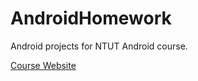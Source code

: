 # AndroidHomework

Android projects for NTUT Android course.

[Course Website](https://myweb.ntut.edu.tw/~cliu/courses/ad/ad.htm?fbclid=IwAR28A5H0a6SCZyeW1NffQFYJCyAj0uM5-Bf3P3v47t8Y4RGNPj7af-07nng)
